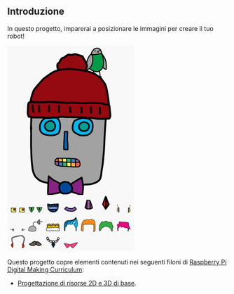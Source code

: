## Introduzione

In questo progetto, imparerai a posizionare le immagini per creare il tuo robot!

![screenshot](images/robot-final.png)

Questo progetto copre elementi contenuti nei seguenti filoni di [Raspberry Pi Digital Making Curriculum](http://rpf.io/curriculum):

+ [Progettazione di risorse 2D e 3D di base](https://www.raspberrypi.org/curriculum/design/creator).

